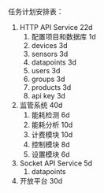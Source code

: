 
任务计划安排表：

1.	HTTP API Service			22d
	1.	配置项目和数据库	1d
	1.	devices			3d
	2. 	sensors			3d
	3.	datapoints		3d
	2.	users			3d
	3.	groups			3d
	4.	products		3d
	6.	api key			3d
2.	监管系统						40d
	1.	能耗检测			6d
	2.	能耗分析			10d
	3.	计费模块			10d
	4.	控制模块			8d
	5.	设置模块			6d
3.	Socket API Service			5d
	1.	datapoints		
4.	开放平台						30d